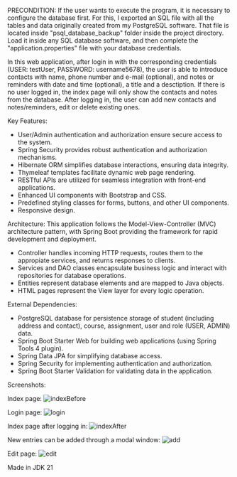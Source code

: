 PRECONDITION: If the user wants to execute the program, it is necessary to configure the database first. For this, I exported an SQL file
with all the tables and data originally created from my PostgreSQL software. That file is located inside "psql_database_backup" folder inside the project directory.
Load it inside any SQL database software, and then complete the "application.properties" file with your database credentials.
 
In this web application, after login in with the corresponding credentials (USER: testUser, PASSWORD: username5678), the user is able to introduce contacts with name, phone number
and e-mail (optional), and notes or reminders with date and time (optional), a title and a desctiption.
If there is no user logged in, the index page will only show the contacts and notes from the database. After logging in, the user can add new contacts and notes/reminders, edit or
delete existing ones.
 
Key Features:
- User/Admin authentication and authorization ensure secure access to the system.
- Spring Security provides robust authentication and authorization mechanisms.
- Hibernate ORM simplifies database interactions, ensuring data integrity.
- Thymeleaf templates facilitate dynamic web page rendering.
- RESTful APIs are utilized for seamless integration with front-end applications.
- Enhanced UI components with Bootstrap and CSS.
- Predefined styling classes for forms, buttons, and other UI components.
- Responsive design.

Architecture:
This application follows the Model-View-Controller (MVC) architecture pattern, with Spring Boot providing the framework for rapid development and deployment.
- Controller handles incoming HTTP requests, routes them to the appropiate services, and returns responses to clients.
- Services and DAO classes encapsulate business logic and interact with repositories for database operations.
- Entities represent database elements and are mapped to Java objects.
- HTML pages represent the View layer for every logic operation.

External Dependencies:
- PostgreSQL database for persistence storage of student (including address and contact), course, assignment, user and role (USER, ADMIN) data.
- Spring Boot Starter Web for building web applications (using Spring Tools 4 plugin).
- Spring Data JPA for simplifying database access.
- Spring Security for implementing authentication and authorization.
- Spring Boot Starter Validation for validating data in the application.

Screenshots:

Index page:
![indexBefore](https://github.com/nicolasPalomares/Notes-Website/assets/106792719/e5fd3505-8f60-496c-8561-a0d5d5b9836b)

Login page:
![login](https://github.com/nicolasPalomares/Notes-Website/assets/106792719/804824cf-5c24-427f-9f3b-3944ff187f4d)

Index page after logging in:
![indexAfter](https://github.com/nicolasPalomares/Notes-Website/assets/106792719/e54803be-c980-4f20-9f80-52a27ced4d38)

New entries can be added through a modal window:
![add](https://github.com/nicolasPalomares/Notes-Website/assets/106792719/7c7a16e6-1158-4bfd-91ca-dda941ec4538)

Edit page:
![edit](https://github.com/nicolasPalomares/Notes-Website/assets/106792719/0a8061b0-b5ba-4703-be39-2eb67d7f036b)


Made in JDK 21
